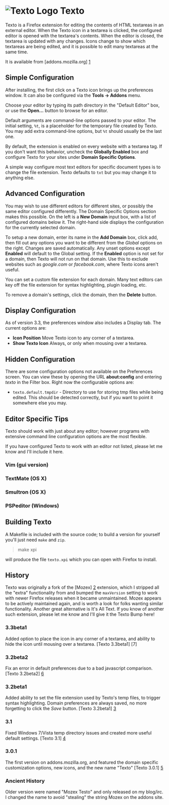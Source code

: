 # ![Texto Logo](http://hopson.ws/texto/icon.png) Texto


Texto is a Firefox extension for editing the contents of HTML textareas in an
external editor.  When the Texto icon in a textarea is clicked, the configured
editor is opened with the textarea's contents.  When the editor is closed, the
textarea is updated with any changes.  Icons change to show which textareas are
being edited, and it is possible to edit many textareas at the same time.

It is available from [addons.mozilla.org] [1]

## Simple Configuration

After installing, the first click on a Texto icon brings up the preferences
window.  It can also be configured via the **Tools -> Addons** menu.

Choose your editor by typing its path directory in the "Default Editor" box, or
use the **Open...** button to browse for an editor.

Default arguments are command-line options passed to your editor.  The initial
setting, `%t`, is a placeholder for the temporary file created by Texto.  You may
add extra command-line options, but `%t` should usually be the last one.

By default, the extension is enabled on every website with a textarea tag.
If you don't want this behavior, uncheck the **Globally Enabled** box and
configure Texto for your sites under **Domain Specific Options**.

A simple way configure most text editors for specific document types is to
change the file extension.  Texto defaults to `txt` but you may change it to
anything else.

## Advanced Configuration

You may wish to use different editors for different sites, or possibly the same
editor configured differently.  The Domain Specific Options section makes this
possible.  On the left is a **New Domain** input box, with a list of configured
domains below it.  The right-hand side displays the configuration for the
currently selected domain.

To setup a new domain, enter its name in the **Add Domain** box, click add, then
fill out any options you want to be different from the *Global* options on the
right.  Changes are saved automatically.  Any unset options except **Enabled**
will default to the Global setting.  If the **Enabled** option is not set for a
domain, then Texto will not run on that domain.  Use this to exclude websites
such as *google.com* or *facebook.com*, where Texto icons aren't useful.

You can set a custom file extension for each domain.  Many text editors can key
off the file extension for syntax highlighting, plugin loading, etc.

To remove a domain's settings, click the domain, then the **Delete** button.

## Display Configuration

As of version 3.3, the preferences window also includes a Display tab.  The
current options are:

 * **Icon Position** Move Texto icon to any corner of a textarea.
 * **Show Texto Icon** Always, or only when mousing over a textarea.

## Hidden Configuration

There are some configuration options not available on the Preferences screen.
You can view these by opening the URL **about:config** and entering *texto* in
the Filter box.  Right now the configurable options are:

* `texto.default.tmpdir` - Directory to use for storing tmp files while being
  edited.  This should be detected correctly, but if you want to point it
  somewhere else you may.

## Editor Specific Tips

Texto should work with just about any editor; however programs with extensive
command line configuration options are the most flexible.

If you have configured Texto to work with an editor not listed, please let me
know and I'll include it here.

### Vim (gui version)
### TextMate (OS X)
### Smultron (OS X)
### PSPeditor (Windows)

## Building Texto ##

A Makefile is included with the source code; to build a version for yourself
you'll just need `make` and `zip`.

> make xpi

will produce the file `texto.xpi` which you can open with Firefox to install.

## History
Texto was originally a fork of the [Mozex] [2] extension, which I stripped all the
"extra" functionality from and bumped the `maxVersion` setting to work with
newer Firefox releases when it became unmaintained.  Mozex appears to be
actively maintained again, and is worth a look for folks wanting similar
functionality.  Another great alternative is It's All Text.  If you know of
another such extension, please let me know and I'll give it the Texto Bump
here!

### 3.3beta1

Added option to place the icon in any corner of a textarea, and ability to hide
the icon until mousing over a textarea. [Texto 3.3beta1] [7]

### 3.2beta2

Fix an error in default preferences due to a bad javascript comparison.
[Texto 3.2beta2] [6]

### 3.2beta1

Added ability to set the file extension used by Texto's temp files, to trigger
syntax highlighting.  Domain preferences are always saved, no more forgetting
to click the *Save* button. [Texto 3.2beta1] [3]

### 3.1

Fixed Windows 7/Vista temp directory issues and created more useful default
settings. [Texto 3.1] [4]

### 3.0.1

The first version on addons.mozilla.org, and featured the domain specific
customization options, new icons, and the new name "Texto" [Texto 3.0.1] [5]

### Ancient History

Older version were named "Mozex Testo" and only released on my blog/irc.  I
changed the name to avoid "stealing" the string Mozex on the addons site.

[1]: https://addons.mozilla.org/firefox/addon/73747 "Texto on AMO"
[2]: http://mozex.mozdev.org/ "Mozex"
[3]: http://hopson.ws/texto/texto-3.2.0.xpi "Texto 3.2"
[4]: http://hopson.ws/texto/texto-3.1.1.xpi "Texto 3.1"
[5]: http://hopson.ws/texto/texto-3.0.1.xpi "Texto 3.0.1"
[6]: http://hopson.ws/texto/texto-3.2beta2.xpi "Texto 3.2beta2"
[6]: http://hopson.ws/texto/texto-3.3beta1.xpi "Texto 3.3beta1"



<!-- vim:set syntax=mkd ts=4 sw=4 sts=4 expandtab: -->
